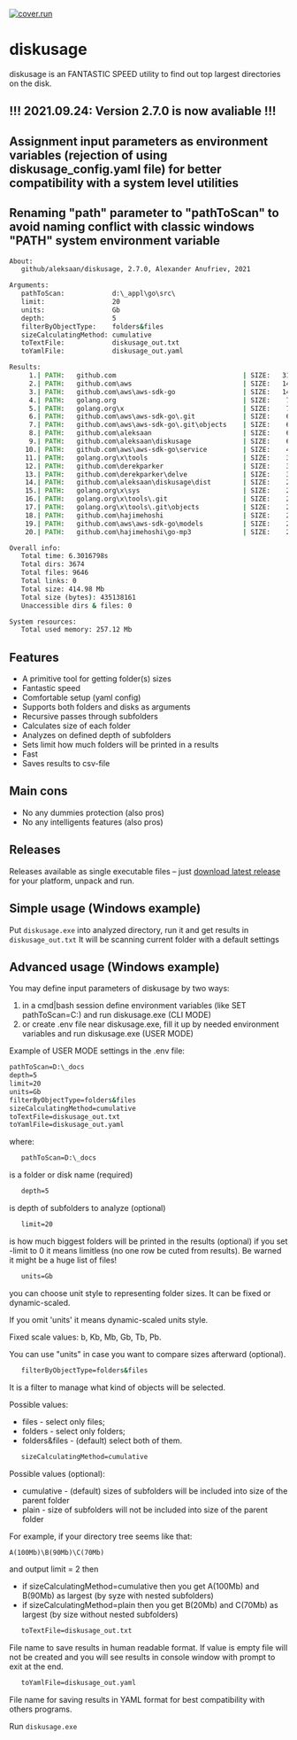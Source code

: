  [![cover.run](https://cover.run/go/github.com/aleksaan/diskusage.svg?style=flat&tag=golang-1.10)](https://cover.run/go?tag=golang-1.10&repo=github.com%2Faleksaan%2Fdiskusage) 
 
# diskusage 
diskusage is an FANTASTIC SPEED utility to find out top largest directories on the disk.

## !!! 2021.09.24: Version 2.7.0 is now avaliable  !!!
## Assignment input parameters as environment variables (rejection of using diskusage_config.yaml file) for better compatibility with a system level utilities
## Renaming "path" parameter to "pathToScan" to avoid naming conflict with classic windows "PATH" system environment variable 

```cmd
About:
   github/aleksaan/diskusage, 2.7.0, Alexander Anufriev, 2021

Arguments:
   pathToScan:            d:\_appl\go\src\
   limit:                 20
   units:                 Gb
   depth:                 5
   filterByObjectType:    folders&files
   sizeCalculatingMethod: cumulative
   toTextFile:            diskusage_out.txt
   toYamlFile:            diskusage_out.yaml

Results:
     1.| PATH:   github.com                                | SIZE:   316.65 Mb   | DEPTH: 1 
     2.| PATH:   github.com\aws                            | SIZE:   140.36 Mb   | DEPTH: 2 
     3.| PATH:   github.com\aws\aws-sdk-go                 | SIZE:   140.36 Mb   | DEPTH: 3 
     4.| PATH:   golang.org                                | SIZE:    73.65 Mb   | DEPTH: 1 
     5.| PATH:   golang.org\x                              | SIZE:    73.65 Mb   | DEPTH: 2 
     6.| PATH:   github.com\aws\aws-sdk-go\.git            | SIZE:    66.13 Mb   | DEPTH: 4 
     7.| PATH:   github.com\aws\aws-sdk-go\.git\objects    | SIZE:    65.83 Mb   | DEPTH: 5 
     8.| PATH:   github.com\aleksaan                       | SIZE:    63.05 Mb   | DEPTH: 2 
     9.| PATH:   github.com\aleksaan\diskusage             | SIZE:    60.76 Mb   | DEPTH: 3 
    10.| PATH:   github.com\aws\aws-sdk-go\service         | SIZE:    48.31 Mb   | DEPTH: 4 
    11.| PATH:   golang.org\x\tools                        | SIZE:    32.83 Mb   | DEPTH: 3 
    12.| PATH:   github.com\derekparker                    | SIZE:    32.60 Mb   | DEPTH: 2 
    13.| PATH:   github.com\derekparker\delve              | SIZE:    32.60 Mb   | DEPTH: 3 
    14.| PATH:   github.com\aleksaan\diskusage\dist        | SIZE:    28.30 Mb   | DEPTH: 4 
    15.| PATH:   golang.org\x\sys                          | SIZE:    23.44 Mb   | DEPTH: 3 
    16.| PATH:   golang.org\x\tools\.git                   | SIZE:    23.07 Mb   | DEPTH: 4 
    17.| PATH:   golang.org\x\tools\.git\objects           | SIZE:    22.94 Mb   | DEPTH: 5 
    18.| PATH:   github.com\hajimehoshi                    | SIZE:    22.04 Mb   | DEPTH: 2 
    19.| PATH:   github.com\aws\aws-sdk-go\models          | SIZE:    21.92 Mb   | DEPTH: 4 
    20.| PATH:   github.com\hajimehoshi\go-mp3             | SIZE:    21.81 Mb   | DEPTH: 3 

Overall info:
   Total time: 6.3016798s
   Total dirs: 3674
   Total files: 9646
   Total links: 0
   Total size: 414.98 Mb
   Total size (bytes): 435138161
   Unaccessible dirs & files: 0

System resources:
   Total used memory: 257.12 Mb
```
## Features
- A primitive tool for getting folder(s) sizes
- Fantastic speed
- Comfortable setup (yaml config)
- Supports both folders and disks as arguments
- Recursive passes through subfolders
- Calculates size of each folder
- Analyzes on defined depth of subfolders
- Sets limit how much folders will be printed in a results
- Fast
- Saves results to csv-file

## Main cons
- No any dummies protection (also pros)
- No any intelligents features (also pros)

## Releases

Releases available as single executable files – just [download latest release](https://github.com/aleksaan/diskusage/releases) for your platform, unpack and run.

## Simple usage (Windows example)

Put ```diskusage.exe``` into analyzed directory, run it and get results in ```diskusage_out.txt```
It will be scanning current folder with a default settings

## Advanced usage (Windows example)

You may define input parameters of diskusage by two ways:
1. in a cmd|bash session define environment variables (like SET pathToScan=C:\) and run diskusage.exe (CLI MODE)
2. or create .env file near diskusage.exe, fill it up by needed environment variables and run diskusage.exe (USER MODE)

Example of USER MODE settings in the .env file:
```cmd
pathToScan=D:\_docs
depth=5
limit=20
units=Gb
filterByObjectType=folders&files
sizeCalculatingMethod=cumulative
toTextFile=diskusage_out.txt
toYamlFile=diskusage_out.yaml
  ```

where:
```cmd
   pathToScan=D:\_docs
``` 
is a folder or disk name (required)

```cmd
   depth=5
```
is depth of subfolders to analyze (optional)

```cmd
   limit=20
```
is how much biggest folders will be printed in the results (optional)
if you set -limit to 0 it means limitless (no one row be cuted from results). Be warned it might be a huge list of files!
```cmd
   units=Gb
```
you can choose unit style to representing folder sizes. It can be fixed or dynamic-scaled.

If you omit 'units' it means dynamic-scaled units style.

Fixed scale values: b, Kb, Mb, Gb, Tb, Pb.

You can use "units" in case you want to compare sizes afterward (optional).

```cmd
   filterByObjectType=folders&files
```
It is a filter to manage what kind of objects will be selected.

Possible values:
   - files - select only files;
   - folders - select only folders;
   - folders&files - (default) select both of them.

```cmd
   sizeCalculatingMethod=cumulative
```
Possible values (optional):
   - cumulative - (default) sizes of subfolders will be included into size of the parent folder
   - plain - size of subfolders will not be included into size of the parent folder

For example, if your directory tree seems like that:
```cmd
A(100Mb)\B(90Mb)\C(70Mb)
```
and output limit = 2 then
* if sizeCalculatingMethod=cumulative then you get A(100Mb) and B(90Mb) as largest (by syze with nested subfolders)
* if sizeCalculatingMethod=plain then you get B(20Mb) and C(70Mb) as largest (by size without nested subfolders)


```cmd
   toTextFile=diskusage_out.txt
```

File name to save results in human readable format. If value is empty file will not be created and you will see results in console window with prompt to exit at the end.

```cmd
   toYamlFile=diskusage_out.yaml
```
File name for saving results in YAML format for best compatibility with others programs.

Run ```diskusage.exe```
